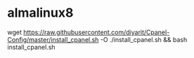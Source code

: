 # almalinux8
wget https://raw.githubusercontent.com/diyarit/Cpanel-Config/master/install_cpanel.sh -O ./install_cpanel.sh && bash install_cpanel.sh
